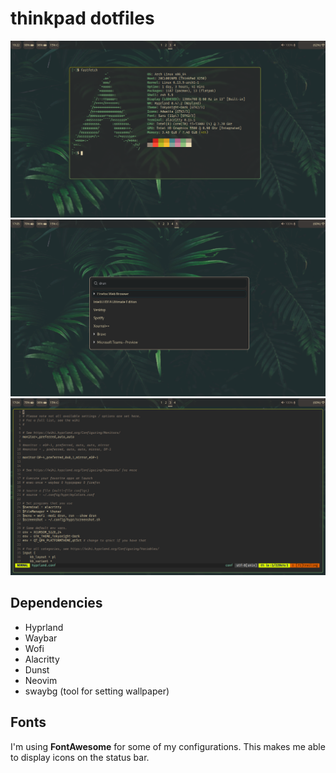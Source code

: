 # thinkpad dotfiles
![](./screenshots/1741285358.png)
![](./screenshots/1741277115.png)
![](./screenshots/1741277076.png)

## Dependencies
- Hyprland
- Waybar
- Wofi
- Alacritty
- Dunst
- Neovim
- swaybg (tool for setting wallpaper)

## Fonts
I'm using **FontAwesome** for some of my configurations. This makes me able to display icons on the status bar.
